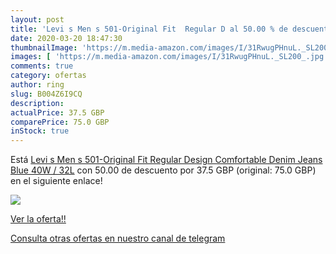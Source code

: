 ```yaml
---
layout: post
title: 'Levi s Men s 501-Original Fit  Regular D al 50.00 % de descuento'
date: 2020-03-20 18:47:30
thumbnailImage: 'https://m.media-amazon.com/images/I/31RwugPHnuL._SL200_.jpg'
images: [ 'https://m.media-amazon.com/images/I/31RwugPHnuL._SL200_.jpg' ]
comments: true
category: ofertas
author: ring
slug: B004Z6I9CQ
description:
actualPrice: 37.5 GBP
comparePrice: 75.0 GBP
inStock: true
---
```


Está [Levi s Men s 501-Original Fit  Regular Design Comfortable Denim Jeans  Blue  40W / 32L](https://www.amazon.com/dp/B004Z6I9CQ/?tag=redken08-20) con 50.00 de descuento por 37.5 GBP (original: 75.0 GBP) en el siguiente enlace!

[![](https://m.media-amazon.com/images/I/31RwugPHnuL._SL200_.jpg)](https://www.amazon.com/dp/B004Z6I9CQ/?tag=redken08-20)

[Ver la oferta!!](https://www.amazon.com/dp/B004Z6I9CQ/?tag=redken08-20)

[Consulta otras ofertas en nuestro canal de telegram](https://t.me/s/ofertas25)
